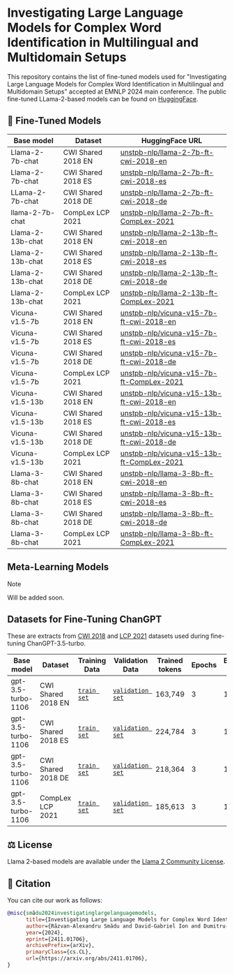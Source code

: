 # Investigating Large Language Models for Complex Word Identification in Multilingual and Multidomain Setups

This repository contains the list of fine-tuned models used for "Investigating Large Language Models for Complex Word Identification in Multilingual and Multidomain Setups" accepted at EMNLP 2024 main conference. The public fine-tuned LLama-2-based models can be found on [HuggingFace](https://huggingface.co/collections/unstpb-nlp/llms-for-complex-word-identification-6723dbc8ccb533a2eddd890a).

## 🚀 Fine-Tuned Models

| Base model | Dataset | HuggingFace URL |
|------------|---------|-----------------|
| Llama-2-7b-chat | CWI Shared 2018 EN | [unstpb-nlp/llama-2-7b-ft-cwi-2018-en](https://huggingface.co/unstpb-nlp/llama-2-7b-ft-cwi-2018-en)  |
| Llama-2-7b-chat | CWI Shared 2018 ES | [unstpb-nlp/llama-2-7b-ft-cwi-2018-es](https://huggingface.co/unstpb-nlp/llama-2-7b-ft-cwi-2018-es)  |
| LLama-2-7b-chat | CWI Shared 2018 DE | [unstpb-nlp/llama-2-7b-ft-cwi-2018-de](https://huggingface.co/unstpb-nlp/llama-2-7b-ft-cwi-2018-de)  |
| llama-2-7b-chat | CompLex LCP 2021   | [unstpb-nlp/llama-2-7b-ft-CompLex-2021](https://huggingface.co/unstpb-nlp/llama-2-7b-ft-CompLex-2021)  |
| Llama-2-13b-chat | CWI Shared 2018 EN | [unstpb-nlp/llama-2-13b-ft-cwi-2018-en](https://huggingface.co/unstpb-nlp/llama-2-13b-ft-cwi-2018-en)  |
| Llama-2-13b-chat | CWI Shared 2018 ES | [unstpb-nlp/llama-2-13b-ft-cwi-2018-es](https://huggingface.co/unstpb-nlp/llama-2-13b-ft-cwi-2018-es)  |
| Llama-2-13b-chat | CWI Shared 2018 DE | [unstpb-nlp/llama-2-13b-ft-cwi-2018-de](https://huggingface.co/unstpb-nlp/llama-2-13b-ft-cwi-2018-de)  |
| Llama-2-13b-chat | CompLex LCP 2021   | [unstpb-nlp/llama-2-13b-ft-CompLex-2021](https://huggingface.co/unstpb-nlp/llama-2-13b-ft-CompLex-2021)  |
| Vicuna-v1.5-7b | CWI Shared 2018 EN | [unstpb-nlp/vicuna-v15-7b-ft-cwi-2018-en](https://huggingface.co/unstpb-nlp/vicuna-v15-7b-ft-cwi-2018-en)  |
| Vicuna-v1.5-7b | CWI Shared 2018 ES | [unstpb-nlp/vicuna-v15-7b-ft-cwi-2018-es](https://huggingface.co/unstpb-nlp/vicuna-v15-7b-ft-cwi-2018-es)  |
| Vicuna-v1.5-7b | CWI Shared 2018 DE | [unstpb-nlp/vicuna-v15-7b-ft-cwi-2018-de](https://huggingface.co/unstpb-nlp/vicuna-v15-7b-ft-cwi-2018-de)  |
| Vicuna-v1.5-7b | CompLex LCP 2021   | [unstpb-nlp/vicuna-v15-7b-ft-CompLex-2021](https://huggingface.co/unstpb-nlp/vicuna-v15-7b-ft-CompLex-2021)  |
| Vicuna-v1.5-13b | CWI Shared 2018 EN | [unstpb-nlp/vicuna-v15-13b-ft-cwi-2018-en](https://huggingface.co/unstpb-nlp/vicuna-v15-13b-ft-cwi-2018-en)  |
| Vicuna-v1.5-13b | CWI Shared 2018 ES | [unstpb-nlp/vicuna-v15-13b-ft-cwi-2018-es](https://huggingface.co/unstpb-nlp/vicuna-v15-13b-ft-cwi-2018-es)  |
| Vicuna-v1.5-13b | CWI Shared 2018 DE | [unstpb-nlp/vicuna-v15-13b-ft-cwi-2018-de](https://huggingface.co/unstpb-nlp/vicuna-v15-13b-ft-cwi-2018-de)  |
| Vicuna-v1.5-13b | CompLex LCP 2021   | [unstpb-nlp/vicuna-v15-13b-ft-CompLex-2021](https://huggingface.co/unstpb-nlp/vicuna-v15-13b-ft-CompLex-2021)  |
| Llama-3-8b-chat | CWI Shared 2018 EN | [unstpb-nlp/llama-3-8b-ft-cwi-2018-en](https://huggingface.co/unstpb-nlp/llama-3-8b-ft-cwi-2018-en)  |
| Llama-3-8b-chat | CWI Shared 2018 ES | [unstpb-nlp/llama-3-8b-ft-cwi-2018-es](https://huggingface.co/unstpb-nlp/llama-3-8b-ft-cwi-2018-es)  |
| Llama-3-8b-chat | CWI Shared 2018 DE | [unstpb-nlp/llama-3-8b-ft-cwi-2018-de](https://huggingface.co/unstpb-nlp/llama-3-8b-ft-cwi-2018-de)  |
| Llama-3-8b-chat | CompLex LCP 2021   | [unstpb-nlp/llama-3-8b-ft-CompLex-2021](https://huggingface.co/unstpb-nlp/llama-3-8b-ft-CompLex-2021)  |

## Meta-Learning Models

> [!NOTE]
> Will be added soon.

## Datasets for Fine-Tuning ChanGPT 

These are extracts from [CWI 2018](https://sites.google.com/view/cwisharedtask2018/home) and [LCP 2021](https://sites.google.com/view/lcpsharedtask2021/home) datasets used during fine-tuning ChanGPT-3.5-turbo.

| Base model | Dataset | Training Data | Validation Data | Trained tokens | Epochs | Batch size | LR multiplier |
|------------|---------|---------------|-----------------|----------------|--------|------------|---------------|
| gpt-3.5-turbo-1106 | CWI Shared 2018 EN | [`train set`](./chatgpt_data/cwi_en_trainset_small_balanced_260.jsonl) | [`validation set`](./chatgpt_data/cwi_en_testset_90_balanced.jsonl) | 163,749 | 3 | 1 | 2 |
| gpt-3.5-turbo-1106 | CWI Shared 2018 ES | [`train set`](./chatgpt_data/cwi_es_trainset_250_balanced.jsonl) | [`validation set`](./chatgpt_data/cwi_es_testset_250_balanced.jsonl) | 224,784 | 3 | 1 | 2 |
| gpt-3.5-turbo-1106 | CWI Shared 2018 DE | [`train set`](./chatgpt_data/cwi_de_trainset_250_balanced.jsonl) | [`validation set`](./chatgpt_data/cwi_de_testset_200_balanced.jsonl) | 218,364 | 3 | 1 | 2 |
| gpt-3.5-turbo-1106 | CompLex LCP 2021   | [`train set`](./chatgpt_data/lcp_trainset_250_balanced.jsonl) | [`validation set`](./chatgpt_data/lcp_testset_200_balanced.jsonl) | 185,613 | 3 | 1 | 2 |

## ⚖️ License

Llama 2-based models are available under the [Llama 2 Community License](https://ai.meta.com/llama/license/).

## 📖 Citation

You can cite our work as follows:

```bib
@misc{smădu2024investigatinglargelanguagemodels,
      title={Investigating Large Language Models for Complex Word Identification in Multilingual and Multidomain Setups}, 
      author={Răzvan-Alexandru Smădu and David-Gabriel Ion and Dumitru-Clementin Cercel and Florin Pop and Mihaela-Claudia Cercel},
      year={2024},
      eprint={2411.01706},
      archivePrefix={arXiv},
      primaryClass={cs.CL},
      url={https://arxiv.org/abs/2411.01706}, 
}
```
